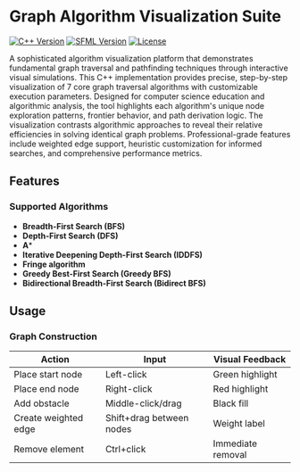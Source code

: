 # Graph Algorithm Visualization Suite

[![C++ Version](https://img.shields.io/badge/C++-17-blue.svg)](https://en.cppreference.com/)
[![SFML Version](https://img.shields.io/badge/SFML-2.5.1-ff7b00.svg)](https://www.sfml-dev.org/)
[![License](https://img.shields.io/badge/license-MIT-green.svg)](LICENSE)

A sophisticated algorithm visualization platform that demonstrates fundamental graph traversal and pathfinding techniques through interactive visual simulations. 
This C++ implementation provides precise, step-by-step visualization of 7 core graph traversal algorithms with customizable execution parameters. 
Designed for computer science education and algorithmic analysis, the tool highlights each algorithm's unique node exploration patterns, frontier behavior, and path derivation logic. 
The visualization contrasts algorithmic approaches to reveal their relative efficiencies in solving identical graph problems. 
Professional-grade features include weighted edge support, heuristic customization for informed searches, and comprehensive performance metrics.

## Features

### Supported Algorithms
- **Breadth-First Search (BFS)**
- **Depth-First Search (DFS)**
- **A***
- **Iterative Deepening Depth-First Search (IDDFS)**
- **Fringe algorithm**
- **Greedy Best-First Search (Greedy BFS)**
- **Bidirectional Breadth-First Search (Bidirect BFS)**

## Usage

### Graph Construction
| Action | Input | Visual Feedback |
|--------|-------|-----------------|
| Place start node | Left-click | Green highlight |
| Place end node | Right-click | Red highlight |
| Add obstacle | Middle-click/drag | Black fill |
| Create weighted edge | Shift+drag between nodes | Weight label |
| Remove element | Ctrl+click | Immediate removal |

